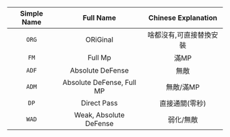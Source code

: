 |Simple Name|Full Name|Chinese Explanation|
|:---:|:---:|:---:|
|`ORG`|ORiGinal|啥都沒有,可直接替換安裝|
|`FM`|Full Mp|滿MP|
|`ADF`|Absolute DeFense|無敵|
|`ADM`|Absolute DeFense, Full MP|無敵/滿MP|
|`DP`|Direct Pass|直接通關(零秒)|
|`WAD`|Weak, Absolute DeFense|弱化/無敵|